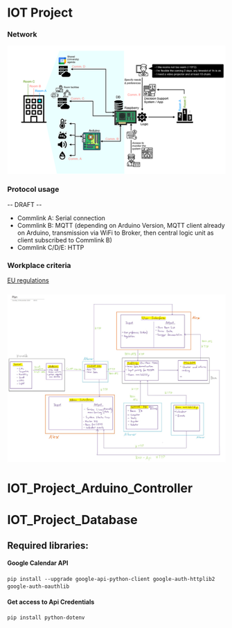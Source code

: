 # IOT Project

### Network
![Image of the network to implement](ProjectNetwork.png)

### Protocol usage

-- DRAFT --

- Commlink A: Serial connection
- Commlink B: MQTT (depending on Arduino Version, MQTT client already on Arduino, transmission via WiFi to Broker, then central logic unit as client subscribed to Commlink B)
- Commlink C/D/E: HTTP

### Workplace criteria

[EU regulations](https://eur-lex.europa.eu/eli/dir/1989/654/)

### ![Image of the system architecture](Plan.jpg)

# IOT_Project_Arduino_Controller

# IOT_Project_Database

## Required libraries:

#### Google Calendar API
```pip install --upgrade google-api-python-client google-auth-httplib2 google-auth-oauthlib```

#### Get access to Api Credentials
```pip install python-dotenv```